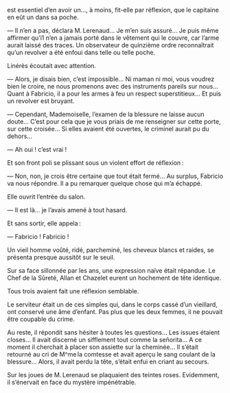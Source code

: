 est essentiel d’en avoir un…, à moins, fit-elle par réflexion, que le capitaine en eût un dans sa poche.

— Il n’en a pas, déclara M. Lerenaud… Je m’en suis assuré… Je puis même
affirmer qu’i1 n’en a jamais porté dans le vêtement qui le couvre, car l’arme
aurait laissé des traces. Un observateur de quinzième ordre reconnaîtrait
qu’un revolver a été enfoui dans telle ou telle poche.

Linérès écoutait avec attention.

— Alors, je disais bien, c’est impossible… Ni maman ni moi, vous voudrez
bien le croire, ne nous promenons avec des instruments pareils sur nous…
Quant à Fabricio, il a pour les armes à feu un respect superstitieux… Et
puis un revolver est bruyant.

— Cependant, Mademoiselle, l’examen de la blessure ne laisse aucun doute…
C’est pour cela que je vous priais de me renseigner sur cette porte, sur cette croisée… Si elles avaient été ouvertes, le criminel aurait pu du dehors…

— Ah oui ! c’est vrai !

Et son front poli se plissant sous un violent effort de réflexion :

— Non, non, je crois être certaine que tout était fermé… Au surplus,
Fabricio va nous répondre. Il a pu remarquer quelque chose qui m’a échappé.

Elle ouvrit l’entrée du salon.

— Il est là… je l’avais amené à tout hasard.

Et sans sortir, elle appela :

— Fabricio ! Fabricio !

Un vieil homme voûté, ridé, parcheminé, les cheveux blancs et raides, se
présenta presque aussitôt sur le seuil.

Sur sa face sillonnée par les ans, une expression naïve était répandue. Le
Chef de la Sûreté, Allan et Chazelet eurent un hochement de tête identique.

Tous trois avaient fait une réflexion semblable.

Le serviteur était un de ces simples qui, dans le corps cassé d’un vieillard,
ont conservé une âme d’enfant. Pas plus que les deux femmes, il ne pouvait
être coupable du crime.

Au reste, il répondit sans hésiter à toutes les questions… Les issues étaient
closes… Il avait discerné un sifflement tout comme la señorita… A ce
moment il cherchait à placer son assiette sur la cheminée… Il s’était retourné au cri de M^me la comtesse et avait aperçu le sang coulant de la blessure… Alors, il avait perdu la tête, s’était enfui en criant au secours.

Sur les joues de M. Lerenaud se plaquaient des teintes roses. Evidemment, il
s’énervait en face du mystère impénétrable.
